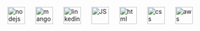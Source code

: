 
![nodejs](https://github.com/user-attachments/assets/be1bac17-2d7f-4d17-af48-b03dcac006a3)
![mangoDB](https://github.com/user-attachments/assets/f93a6f43-82ff-47c6-abe1-ffe23f209bae)
![linkedin](https://github.com/user-attachments/assets/56152461-dd4d-42dd-811e-8327329bdd3b)
![JS](https://github.com/user-attachments/assets/8c1f8b78-4ccc-4211-96d3-7cb1aece10ea)
![html](https://github.com/user-attachments/assets/8d0bf949-eec4-4b32-b8c2-8f4da733e4b4)
![css](https://github.com/user-attachments/assets/6e359184-129e-4350-8326-7d84ce7a0e81)
![aws](https://github.com/user-attachments/assets/04a65b40-e2d9-426a-9ae5-26157840ea66)

<!DOCTYPE html>
<html lang="en">
<head>
    <meta charset="UTF-8">
    <meta name="viewport" content="width=device-width, initial-scale=1.0">
    <title>GitHub profile</title>
    <style>
.profile{
    position: relative;
    width:600px;
    height:700px;
    border: 1px solid black;
}
.center{
    text-align: center;
}
.line{
    border: 1px solid rgb(193, 193, 193);
    width: 100%;
}
.btnf{
    margin: 0 15px 0 15px;
    width: 100px;
    height: 30px;
    border: 1px solid black;
    border-radius: 5px;
    background-image: linear-gradient(to right, rgb(0, 132, 255),pink);
    -webkit-box-shadow: 0px 0px 3px 0px rgba(0,0,0,0.75);
    -moz-box-shadow: 0px 0px 3px 0px rgba(0,0,0,0.75);
    box-shadow: 0px 0px 3px 0px rgba(0,0,0,0.75);
}
.btnr{
    margin: 0 15px 0 15px;
    width: 100px;
    height: 30px;
    border: 1px solid black;
    border-radius: 5px;
    background-image: linear-gradient(to right,white, grey);
    -webkit-box-shadow: inset 0px 0px 3px 1px rgba(0,0,0,0.75);
    -moz-box-shadow: inset 0px 0px 3px 1px rgba(0,0,0,0.75);
    box-shadow: inset 0px 0px 3px 1px rgba(0,0,0,0.75);
}
img{
    width: 40px;
    height: 40px;
    margin: 0 10px 0 10px;
}
.shadow{
    -webkit-box-shadow: 0px 0px 5px 1.5px rgba(0,0,0,0.75);
    -moz-box-shadow: 0px 0px 5px 1.5px rgba(0,0,0,0.75);
    box-shadow: 0px 0px 5px 1.5px rgba(0,0,0,0.75);
}

    </style>
</head>
<body>
<div class="profile">
    <h2 class="center">Hi &#128075, I'm Johnson Rosario 🧑‍💻</h2>
    <br>
    <div class="line"></div>
    <br> 
    <p class="center">I'm learning MERN fullstack development.</p>
    <h3>&#128218 I'm Currently learning...</h3>
    <h4><u>FrontEnd</u></h4>
    <img src="html.png"/>
    <img src="css.png"/>
    <img src="JS.png"/>
    <img src="![react](https://github.com/user-attachments/assets/c93c0cd9-37c2-4e16-9b7f-42639099d9e8)"/>
    <h4><u>BackEnd , Database & Cloud</u></h4>
    <img src="nodejs.png"/>
    <img src="mangoDB.png"/>
    <img src="aws.png"/>
    <h4><u>Mini projects:</u></h4>
    <a href="https://flames-johnson-rosario.netlify.app/"><button class="btnf">FLAMES APP</button></a>
    <a style="margin: 0 15px 0 15px;
    width: 100px;
    height: 30px;
    border: 1px solid black;
    border-radius: 5px;
    background-image: linear-gradient(to right,white, grey);
    -webkit-box-shadow: inset 0px 0px 3px 1px rgba(0,0,0,0.75);
    -moz-box-shadow: inset 0px 0px 3px 1px rgba(0,0,0,0.75);
    box-shadow: inset 0px 0px 3px 1px rgba(0,0,0,0.75);" href="https://resume-johnson-rosario.netlify.app/"><button class="btnr">My Resume</button></a>
    <h4>Connect with me</h4>
    <a href="https://www.linkedin.com/in/johnson-rosario-m/"><img class="shadow" src="linkedin.png"/></a>
</div>
</body>
</html>


